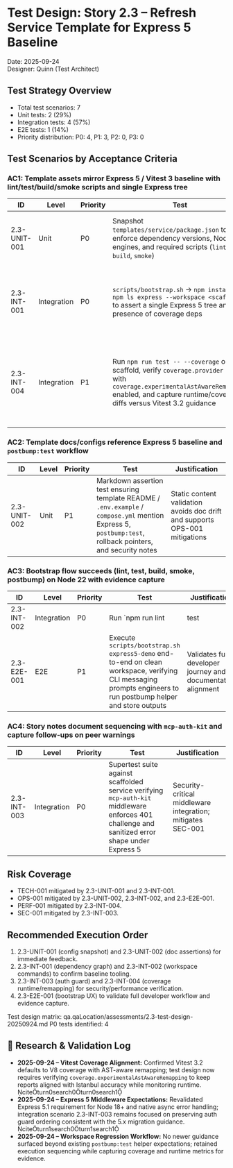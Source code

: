 # Test Design: Story 2.3 – Refresh Service Template for Express 5 Baseline

Date: 2025-09-24  
Designer: Quinn (Test Architect)

## Test Strategy Overview

- Total test scenarios: 7
- Unit tests: 2 (29%)
- Integration tests: 4 (57%)
- E2E tests: 1 (14%)
- Priority distribution: P0: 4, P1: 3, P2: 0, P3: 0

## Test Scenarios by Acceptance Criteria

### AC1: Template assets mirror Express 5 / Vitest 3 baseline with lint/test/build/smoke scripts and single Express tree

| ID | Level | Priority | Test | Justification |
| --- | --- | --- | --- | --- |
| 2.3-UNIT-001 | Unit | P0 | Snapshot `templates/service/package.json` to enforce dependency versions, Node engines, and required scripts (`lint`, `test`, `build`, `smoke`) | Pure config verification; fast regression guard for TECH-001 |
| 2.3-INT-001 | Integration | P0 | `scripts/bootstrap.sh` → `npm install` → `npm ls express --workspace <scaffold>` to assert a single Express 5 tree and presence of coverage deps | Validates workspace dependency graph after scaffolding; mitigates Express 4 residue risk |
| 2.3-INT-004 | Integration | P1 | Run `npm run test -- --coverage` on scaffold, verify `coverage.provider` = `v8` with `coverage.experimentalAstAwareRemapping` enabled, and capture runtime/coverage diffs versus Vitest 3.2 guidance | Confirms V8 AST-aware remapping parity while tracking runtime to guard against PERF-001 regressions |

### AC2: Template docs/configs reference Express 5 baseline and `postbump:test` workflow

| ID | Level | Priority | Test | Justification |
| --- | --- | --- | --- | --- |
| 2.3-UNIT-002 | Unit | P1 | Markdown assertion test ensuring template README / `.env.example` / `compose.yml` mention Express 5, `postbump:test`, rollback pointers, and security notes | Static content validation avoids doc drift and supports OPS-001 mitigations |

### AC3: Bootstrap flow succeeds (lint, test, build, smoke, postbump) on Node 22 with evidence capture

| ID | Level | Priority | Test | Justification |
| --- | --- | --- | --- | --- |
| 2.3-INT-002 | Integration | P0 | Run `npm run lint|test|build|smoke --workspace <scaffold>` sequentially and collect artifacts for Dev Agent Record | Ensures generated service meets baseline tooling contracts |
| 2.3-E2E-001 | E2E | P1 | Execute `scripts/bootstrap.sh express5-demo` end-to-end on clean workspace, verifying CLI messaging prompts engineers to run postbump helper and store outputs | Validates full developer journey and documentation alignment |

### AC4: Story notes document sequencing with `mcp-auth-kit` and capture follow-ups on peer warnings

| ID | Level | Priority | Test | Justification |
| --- | --- | --- | --- | --- |
| 2.3-INT-003 | Integration | P0 | Supertest suite against scaffolded service verifying `mcp-auth-kit` middleware enforces 401 challenge and sanitized error shape under Express 5 | Security-critical middleware integration; mitigates SEC-001 |

## Risk Coverage

- TECH-001 mitigated by 2.3-UNIT-001 and 2.3-INT-001.
- OPS-001 mitigated by 2.3-UNIT-002, 2.3-INT-002, and 2.3-E2E-001.
- PERF-001 mitigated by 2.3-INT-004.
- SEC-001 mitigated by 2.3-INT-003.

## Recommended Execution Order

1. 2.3-UNIT-001 (config snapshot) and 2.3-UNIT-002 (doc assertions) for immediate feedback.
2. 2.3-INT-001 (dependency graph) and 2.3-INT-002 (workspace commands) to confirm baseline tooling.
3. 2.3-INT-003 (auth guard) and 2.3-INT-004 (coverage runtime/remapping) for security/performance verification.
4. 2.3-E2E-001 (bootstrap UX) to validate full developer workflow and evidence capture.

Test design matrix: qa.qaLocation/assessments/2.3-test-design-20250924.md
P0 tests identified: 4

## 🔬 Research & Validation Log

- **2025-09-24 – Vitest Coverage Alignment:** Confirmed Vitest 3.2 defaults to V8 coverage with AST-aware remapping; test design now requires verifying `coverage.experimentalAstAwareRemapping` to keep reports aligned with Istanbul accuracy while monitoring runtime. citeturn0search0turn0search1
- **2025-09-24 – Express 5 Middleware Expectations:** Revalidated Express 5.1 requirement for Node 18+ and native async error handling; integration scenario 2.3-INT-003 remains focused on preserving auth guard ordering consistent with the 5.x migration guidance. citeturn1search0turn1search1
- **2025-09-24 – Workspace Regression Workflow:** No newer guidance surfaced beyond existing `postbump:test` helper expectations; retained execution sequencing while capturing coverage and runtime metrics for evidence.
